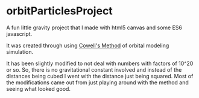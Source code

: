 # orbitParticlesProject
A fun little gravity project that I made with html5 canvas and some ES6 javascript.

It was created through using [Cowell's Method](https://en.wikipedia.org/wiki/Orbit_modeling#Cowell's_method) of orbital modeling simulation.

It has been slightly modified to not deal with numbers with factors of 10^20 or so. So, there is no gravitational constant involved
and instead of the distances being cubed I went with the distance just being squared. Most of the modifications came out from just playing around with the method and seeing what looked good.
